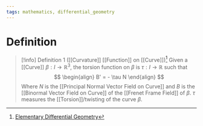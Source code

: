 ```yaml
---
tags: mathematics, differential_geometry
---
```


# Definition

> [!info] Definition 1 ([[Curvature]] [[Function]] on [[Curve]])[^1]
> Given a [[Curve]] $\beta: I \rightarrow \mathbb{R}^3$, the torsion function on $\beta$ is $\tau: I \rightarrow \mathbb{R}$ such that
> $$
> \begin{align}
> B' = - \tau N
> \end{align}
> $$
> Where $N$ is the [[Principal Normal Vector Field on Curve]] and $B$ is the [[Binormal Vector Field on Curve]] of the [[Frenet Frame Field]] of $\beta$.
> $\tau$ measures the [[Torsion]]/twisting of the curve $\beta$.

[^1]: [Elementary Differential Geometry](zotero://open-pdf/library/items/F6CCEWIU?page=75)